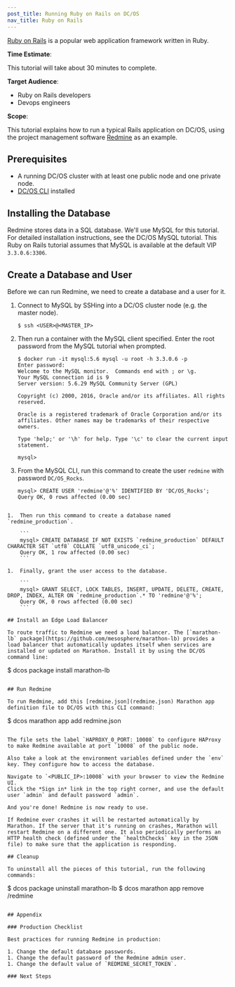 ```yaml
---
post_title: Running Ruby on Rails on DC/OS
nav_title: Ruby on Rails
---
```


[Ruby on Rails](http://rubyonrails.org/) is a popular web application framework written in Ruby.

**Time Estimate**:

This tutorial will take about 30 minutes to complete.

**Target Audience**:

- Ruby on Rails developers
- Devops engineers

**Scope**:

This tutorial explains how to run a typical Rails application on DC/OS, using the project management software [Redmine](http://www.redmine.org/) as an example.


## Prerequisites

- A running DC/OS cluster with at least one public node and one private node.
- [DC/OS CLI](/docs/1.7/usage/cli/install/) installed

## Installing the Database

Redmine stores data in a SQL database.
We'll use MySQL for this tutorial. For detailed installation instructions, see the DC/OS MySQL tutorial.
This Ruby on Rails tutorial assumes that MySQL is available at the default VIP `3.3.0.6:3306`.

## Create a Database and User

Before we can run Redmine, we need to create a database and a user for it.

1.  Connect to MySQL by SSHing into a DC/OS cluster node (e.g. the master node).

    ```
    $ ssh <USER>@<MASTER_IP>
    ```

1.  Then run a container with the MySQL client specified. Enter the root password from the MySQL tutorial when prompted.

    ```
    $ docker run -it mysql:5.6 mysql -u root -h 3.3.0.6 -p
    Enter password:
    Welcome to the MySQL monitor.  Commands end with ; or \g.
    Your MySQL connection id is 9
    Server version: 5.6.29 MySQL Community Server (GPL)

    Copyright (c) 2000, 2016, Oracle and/or its affiliates. All rights reserved.

    Oracle is a registered trademark of Oracle Corporation and/or its
    affiliates. Other names may be trademarks of their respective
    owners.

    Type 'help;' or '\h' for help. Type '\c' to clear the current input statement.

    mysql>
    ```

1.  From the MySQL CLI, run this command to create the user `redmine` with password `DC/OS_Rocks`.

    ```
    mysql> CREATE USER 'redmine'@'%' IDENTIFIED BY 'DC/OS_Rocks';
    Query OK, 0 rows affected (0.00 sec)
```

1.  Then run this command to create a database named `redmine_production`.

    ```
    mysql> CREATE DATABASE IF NOT EXISTS `redmine_production` DEFAULT CHARACTER SET `utf8` COLLATE `utf8_unicode_ci`;
    Query OK, 1 row affected (0.00 sec)
    ```

1.  Finally, grant the user access to the database.

    ```
    mysql> GRANT SELECT, LOCK TABLES, INSERT, UPDATE, DELETE, CREATE, DROP, INDEX, ALTER ON `redmine_production`.* TO 'redmine'@'%';
    Query OK, 0 rows affected (0.00 sec)
    ```

## Install an Edge Load Balancer

To route traffic to Redmine we need a load balancer. The [`marathon-lb` package](https://github.com/mesosphere/marathon-lb) provides a load balancer that automatically updates itself when services are installed or updated on Marathon. Install it by using the DC/OS command line:

```
$ dcos package install marathon-lb
```

## Run Redmine

To run Redmine, add this [redmine.json](redmine.json) Marathon app definition file to DC/OS with this CLI command:

```
$ dcos marathon app add redmine.json
```

The file sets the label `HAPROXY_0_PORT: 10008` to configure HAProxy to make Redmine available at port `10008` of the public node.

Also take a look at the environment variables defined under the `env` key. They configure how to access the database.

Navigate to `<PUBLIC_IP>:10008` with your browser to view the Redmine UI.
Click the *Sign in* link in the top right corner, and use the default user `admin` and default password `admin`.

And you're done! Redmine is now ready to use.

If Redmine ever crashes it will be restarted automatically by Marathon. If the server that it's running on crashes, Marathon will restart Redmine on a different one. It also periodically performs an HTTP health check (defined under the `healthChecks` key in the JSON file) to make sure that the application is responding.

## Cleanup

To uninstall all the pieces of this tutorial, run the following commands:

```
$ dcos package uninstall marathon-lb
$ dcos marathon app remove /redmine
```

## Appendix

### Production Checklist

Best practices for running Redmine in production:

1. Change the default database passwords.
1. Change the default password of the Redmine admin user.
1. Change the default value of `REDMINE_SECRET_TOKEN`.

### Next Steps
